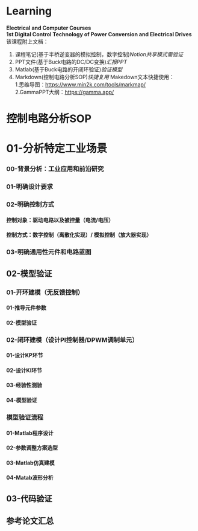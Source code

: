 # Learning
**Electrical and Computer Courses**   
**1st Digital Control Technology of Power Conversion and Electrical Drives**
该课程附上文档：  
1. 课程笔记(基于半桥逆变器的模拟控制，数字控制)*Notion共享模式需验证*  
2. PPT文件(基于Buck电路的DC/DC变换)*汇报PPT*  
3. Matlab(基于Buck电路的开闭环验证)*验证模型*
4. Markdown(控制电路分析SOP)*快捷复用*
Makedown文本快捷使用：  
1.思维导图：https://www.min2k.com/tools/markmap/   
2.GammaPPT大纲：https://gamma.app/   
# **控制电路分析SOP**
# 01-分析特定工业场景 
### 00-背景分析：工业应用和前沿研究 
### 01-明确设计要求 
### 02-明确控制方式 
#### 控制对象：驱动电路以及被控量（电流/电压）
#### 控制方式：数字控制（离散化实现）/ 模拟控制（放大器实现）
### 03-明确通用性元件和电路蓝图
## 02-模型验证
### 01-开环建模（无反馈控制）
#### 01-推导元件参数
#### 02-模型验证 
### 02-闭环建模（设计PI控制器/DPWM调制单元）
#### 01-设计KP环节
#### 02-设计KI环节
#### 03-经验性测验
#### 04-模型验证
### 模型验证流程
#### 01-Matlab程序设计
#### 02-参数调整方案选型
#### 03-Matlab仿真建模
#### 04-Matab波形分析
## 03-代码验证
## 参考论文汇总
